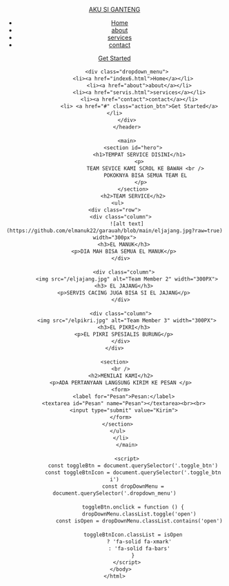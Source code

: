 <!DOCTYPE html>
<html lang="en">
    <head>
        <meta charset="utf-8"/>
        <meta http-equiv="X-UA-Compatible" content="IE=edge"/>
        <meta name="viewport" content="width=device-width, initial-scale=1.0"/>
        <link rel="stylesheet" 
        href="https://cdnjs.cloudflare.com/ajax/libs/font-awesome/6.6.0/css/all.min.css" 
        integrity="sha512-Kc323vGBEqzTmouAECnVceyQqyqdsSiqLQISBL29aUW4U/M7pSPA/gEUZQqv1cwx4OnYxTxve5UMg5GT6L4JJg==" 
        crossorigin="anonymous" 
        referrerpolicy="no-referrer"
         />
        <link rel="stylesheet" href="styleservice.css"/>
        <title>PENGEN SERVICE</title>
    </head>
        <audio autoplay>
            <source src="/Y2meta.app - Pembicaraan Rahasia Eben dan Elmanuk (128 kbps).mp3" type="audio/mp3"/>
        </audio>
        <header>
            <div class="navbar">
                <div class="logo"><a href="#"> AKU SI GANTENG</a></div>
                <ul class="links">
                    <li><a href="index6.html">Home</a></li>
                    <li><a href="about">about</a></li>
                    <li><a href="servis.html">services</a></li>
                    <li><a href="contact">contact</a></li>
                </ul>
                <a href="#" class="action_btn">Get Started</a>
                <div class="toggle_btn">
                    <i class="fa-solid fa-bars"></i>
                </div>
            </div>

            <div class="dropdown_menu">
                <li><a href="index6.html">Home</a></li>
                    <li><a href="about">about</a></li>
                    <li><a href="servis.html">services</a></li>
                    <li><a href="contact">contact</a></li>
                    <li> <a href="#" class="action_btn">Get Started</a></li>
                </div>    
            </header>

            <main>
                <section id="hero">
                    <h1>TEMPAT SERVICE DISINI</h1>
                    <p>
                        TEAM SEVICE KAMI SCROL KE BAWAH <br />
                         POKOKNYA BISA SEMUA TEAM EL 
                        </p>   
                </section>
                <h2>TEAM SERVICE</h2>
      <ul>
    <div class="row">
        <div class="column">
            ![alt text](https://github.com/elmanuk22/garauah/blob/main/eljajang.jpg?raw=true) width="300px">
          <h3>EL MANUK</h3>
          <p>DIA MAH BISA SEMUA EL MANUK</p>
        </div>

          <div class="column">
            <img src="/eljajang.jpg" alt="Team Member 2" width="300PX">
          <h3> EL JAJANG</h3>
          <p>SERVIS CACING JUGA BISA SI EL JAJANG</p>
        </div>

        <div class="column">
            <img src="/elpikri.jpg" alt="Team Member 3" width="300PX">
          <h3>EL PIKRI</h3>
          <p>EL PIKRI SPESIALIS BURUNG</p>
        </div>
    </div>

    <section>
        <br />
        <h2>MENILAI KAMI</h2>
        <p>ADA PERTANYAAN LANGSUNG KIRIM KE PESAN </p>
        <form>
          <label for="Pesan">Pesan:</label>
          <textarea id="Pesan" name="Pesan"></textarea><br><br>
          <input type="submit" value="Kirim">
        </form>
      </section>
      </ul>
        </li>
            </main>
    
            <script>
                const toggleBtn = document.querySelector('.toggle_btn')
                const toggleBtnIcon = document.querySelector('.toggle_btn i')
                const dropDownMenu = document.querySelector('.dropdown_menu')
    
                toggleBtn.onclick = function () {
                    dropDownMenu.classList.toggle('open')
                    const isOpen = dropDownMenu.classList.contains('open')
                    
                toggleBtnIcon.classList = isOpen
                    ? 'fa-solid fa-xmark'
                    : 'fa-solid fa-bars'
                }
            </script>
        </body>
    </html>
